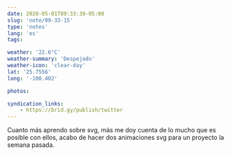 ```yaml
---
date: 2020-05-01T09:33:39-05:00
slug: 'note/09-33-15'
type: 'notes'
lang: 'es'
tags:

weather: '22.6°C'
weather-summary: 'Despejado'
weather-icon: 'clear-day'
lat: '25.7556'
long: '-100.402'

photos:

syndication_links:
    - https://brid.gy/publish/twitter
---
```

Cuanto más aprendo sobre svg, más me doy cuenta de lo mucho que es posible con ellos, acabo de hacer dos animaciones svg para un proyecto la semana pasada.